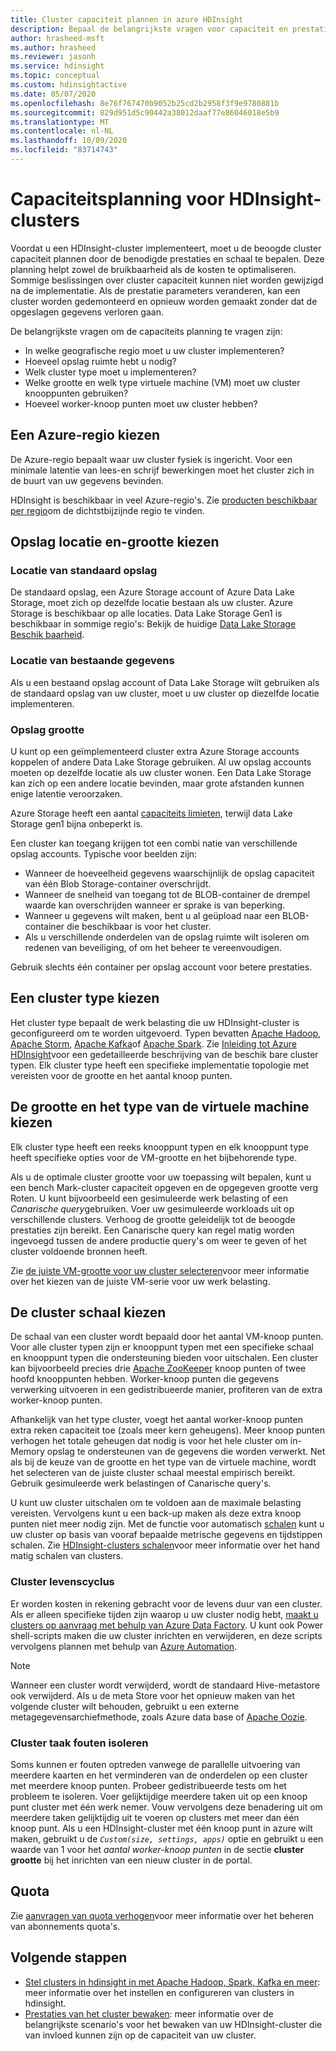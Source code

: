 ```yaml
---
title: Cluster capaciteit plannen in azure HDInsight
description: Bepaal de belangrijkste vragen voor capaciteit en prestaties plannen van een Azure HDInsight-cluster.
author: hrasheed-msft
ms.author: hrasheed
ms.reviewer: jasonh
ms.service: hdinsight
ms.topic: conceptual
ms.custom: hdinsightactive
ms.date: 05/07/2020
ms.openlocfilehash: 8e76f767470b9052b25cd2b2958f3f9e9780881b
ms.sourcegitcommit: 829d951d5c90442a38012daaf77e86046018e5b9
ms.translationtype: MT
ms.contentlocale: nl-NL
ms.lasthandoff: 10/09/2020
ms.locfileid: "83714743"
---
```

# <a name="capacity-planning-for-hdinsight-clusters"></a>Capaciteitsplanning voor HDInsight-clusters

Voordat u een HDInsight-cluster implementeert, moet u de beoogde cluster capaciteit plannen door de benodigde prestaties en schaal te bepalen. Deze planning helpt zowel de bruikbaarheid als de kosten te optimaliseren. Sommige beslissingen over cluster capaciteit kunnen niet worden gewijzigd na de implementatie. Als de prestatie parameters veranderen, kan een cluster worden gedemonteerd en opnieuw worden gemaakt zonder dat de opgeslagen gegevens verloren gaan.

De belangrijkste vragen om de capaciteits planning te vragen zijn:

* In welke geografische regio moet u uw cluster implementeren?
* Hoeveel opslag ruimte hebt u nodig?
* Welk cluster type moet u implementeren?
* Welke grootte en welk type virtuele machine (VM) moet uw cluster knooppunten gebruiken?
* Hoeveel worker-knoop punten moet uw cluster hebben?

## <a name="choose-an-azure-region"></a>Een Azure-regio kiezen

De Azure-regio bepaalt waar uw cluster fysiek is ingericht. Voor een minimale latentie van lees-en schrijf bewerkingen moet het cluster zich in de buurt van uw gegevens bevinden.

HDInsight is beschikbaar in veel Azure-regio's. Zie [producten beschikbaar per regio](https://azure.microsoft.com/global-infrastructure/services/?products=hdinsight)om de dichtstbijzijnde regio te vinden.

## <a name="choose-storage-location-and-size"></a>Opslag locatie en-grootte kiezen

### <a name="location-of-default-storage"></a>Locatie van standaard opslag

De standaard opslag, een Azure Storage account of Azure Data Lake Storage, moet zich op dezelfde locatie bestaan als uw cluster. Azure Storage is beschikbaar op alle locaties. Data Lake Storage Gen1 is beschikbaar in sommige regio's: Bekijk de huidige [Data Lake Storage Beschik baarheid](https://azure.microsoft.com/global-infrastructure/services/?products=storage).

### <a name="location-of-existing-data"></a>Locatie van bestaande gegevens

Als u een bestaand opslag account of Data Lake Storage wilt gebruiken als de standaard opslag van uw cluster, moet u uw cluster op diezelfde locatie implementeren.

### <a name="storage-size"></a>Opslag grootte

U kunt op een geïmplementeerd cluster extra Azure Storage accounts koppelen of andere Data Lake Storage gebruiken. Al uw opslag accounts moeten op dezelfde locatie als uw cluster wonen. Een Data Lake Storage kan zich op een andere locatie bevinden, maar grote afstanden kunnen enige latentie veroorzaken.

Azure Storage heeft een aantal [capaciteits limieten](../azure-resource-manager/management/azure-subscription-service-limits.md#storage-limits), terwijl data Lake Storage gen1 bijna onbeperkt is.

Een cluster kan toegang krijgen tot een combi natie van verschillende opslag accounts. Typische voor beelden zijn:

* Wanneer de hoeveelheid gegevens waarschijnlijk de opslag capaciteit van één Blob Storage-container overschrijdt.
* Wanneer de snelheid van toegang tot de BLOB-container de drempel waarde kan overschrijden wanneer er sprake is van beperking.
* Wanneer u gegevens wilt maken, bent u al geüpload naar een BLOB-container die beschikbaar is voor het cluster.
* Als u verschillende onderdelen van de opslag ruimte wilt isoleren om redenen van beveiliging, of om het beheer te vereenvoudigen.

Gebruik slechts één container per opslag account voor betere prestaties.

## <a name="choose-a-cluster-type"></a>Een cluster type kiezen

Het cluster type bepaalt de werk belasting die uw HDInsight-cluster is geconfigureerd om te worden uitgevoerd. Typen bevatten [Apache Hadoop](./hadoop/apache-hadoop-introduction.md), [Apache Storm](./storm/apache-storm-overview.md), [Apache Kafka](./kafka/apache-kafka-introduction.md)of [Apache Spark](./spark/apache-spark-overview.md). Zie [Inleiding tot Azure HDInsight](hdinsight-overview.md#cluster-types-in-hdinsight)voor een gedetailleerde beschrijving van de beschik bare cluster typen. Elk cluster type heeft een specifieke implementatie topologie met vereisten voor de grootte en het aantal knoop punten.

## <a name="choose-the-vm-size-and-type"></a>De grootte en het type van de virtuele machine kiezen

Elk cluster type heeft een reeks knooppunt typen en elk knooppunt type heeft specifieke opties voor de VM-grootte en het bijbehorende type.

Als u de optimale cluster grootte voor uw toepassing wilt bepalen, kunt u een bench Mark-cluster capaciteit opgeven en de opgegeven grootte verg Roten. U kunt bijvoorbeeld een gesimuleerde werk belasting of een *Canarische query*gebruiken. Voer uw gesimuleerde workloads uit op verschillende clusters. Verhoog de grootte geleidelijk tot de beoogde prestaties zijn bereikt. Een Canarische query kan regel matig worden ingevoegd tussen de andere productie query's om weer te geven of het cluster voldoende bronnen heeft.

Zie [de juiste VM-grootte voor uw cluster selecteren](hdinsight-selecting-vm-size.md)voor meer informatie over het kiezen van de juiste VM-serie voor uw werk belasting.

## <a name="choose-the-cluster-scale"></a>De cluster schaal kiezen

De schaal van een cluster wordt bepaald door het aantal VM-knoop punten. Voor alle cluster typen zijn er knooppunt typen met een specifieke schaal en knooppunt typen die ondersteuning bieden voor uitschalen. Een cluster kan bijvoorbeeld precies drie [Apache ZooKeeper](https://zookeeper.apache.org/) knoop punten of twee hoofd knooppunten hebben. Worker-knoop punten die gegevens verwerking uitvoeren in een gedistribueerde manier, profiteren van de extra worker-knoop punten.

Afhankelijk van het type cluster, voegt het aantal worker-knoop punten extra reken capaciteit toe (zoals meer kern geheugens). Meer knoop punten verhogen het totale geheugen dat nodig is voor het hele cluster om in-Memory opslag te ondersteunen van de gegevens die worden verwerkt. Net als bij de keuze van de grootte en het type van de virtuele machine, wordt het selecteren van de juiste cluster schaal meestal empirisch bereikt. Gebruik gesimuleerde werk belastingen of Canarische query's.

U kunt uw cluster uitschalen om te voldoen aan de maximale belasting vereisten. Vervolgens kunt u een back-up maken als deze extra knoop punten niet meer nodig zijn. Met de functie voor automatisch [schalen](hdinsight-autoscale-clusters.md) kunt u uw cluster op basis van vooraf bepaalde metrische gegevens en tijdstippen schalen. Zie [HDInsight-clusters schalen](hdinsight-scaling-best-practices.md)voor meer informatie over het hand matig schalen van clusters.

### <a name="cluster-lifecycle"></a>Cluster levenscyclus

Er worden kosten in rekening gebracht voor de levens duur van een cluster. Als er alleen specifieke tijden zijn waarop u uw cluster nodig hebt, [maakt u clusters op aanvraag met behulp van Azure Data Factory](hdinsight-hadoop-create-linux-clusters-adf.md). U kunt ook Power shell-scripts maken die uw cluster inrichten en verwijderen, en deze scripts vervolgens plannen met behulp van [Azure Automation](https://azure.microsoft.com/services/automation/).

> [!NOTE]  
> Wanneer een cluster wordt verwijderd, wordt de standaard Hive-metastore ook verwijderd. Als u de meta Store voor het opnieuw maken van het volgende cluster wilt behouden, gebruikt u een externe metagegevensarchiefmethode, zoals Azure data base of [Apache Oozie](https://oozie.apache.org/).

### <a name="isolate-cluster-job-errors"></a>Cluster taak fouten isoleren

Soms kunnen er fouten optreden vanwege de parallelle uitvoering van meerdere kaarten en het verminderen van de onderdelen op een cluster met meerdere knoop punten. Probeer gedistribueerde tests om het probleem te isoleren. Voer gelijktijdige meerdere taken uit op een knoop punt cluster met één werk nemer. Vouw vervolgens deze benadering uit om meerdere taken gelijktijdig uit te voeren op clusters met meer dan één knoop punt. Als u een HDInsight-cluster met één knoop punt in azure wilt maken, gebruikt u de *`Custom(size, settings, apps)`* optie en gebruikt u een waarde van 1 voor het *aantal worker-knoop punten* in de sectie **cluster grootte** bij het inrichten van een nieuw cluster in de portal.

## <a name="quotas"></a>Quota

Zie [aanvragen van quota verhogen](quota-increase-request.md)voor meer informatie over het beheren van abonnements quota's.

## <a name="next-steps"></a>Volgende stappen

* [Stel clusters in hdinsight in met Apache Hadoop, Spark, Kafka en meer](hdinsight-hadoop-provision-linux-clusters.md): meer informatie over het instellen en configureren van clusters in hdinsight.
* [Prestaties van het cluster bewaken](hdinsight-key-scenarios-to-monitor.md): meer informatie over de belangrijkste scenario's voor het bewaken van uw HDInsight-cluster die van invloed kunnen zijn op de capaciteit van uw cluster.
